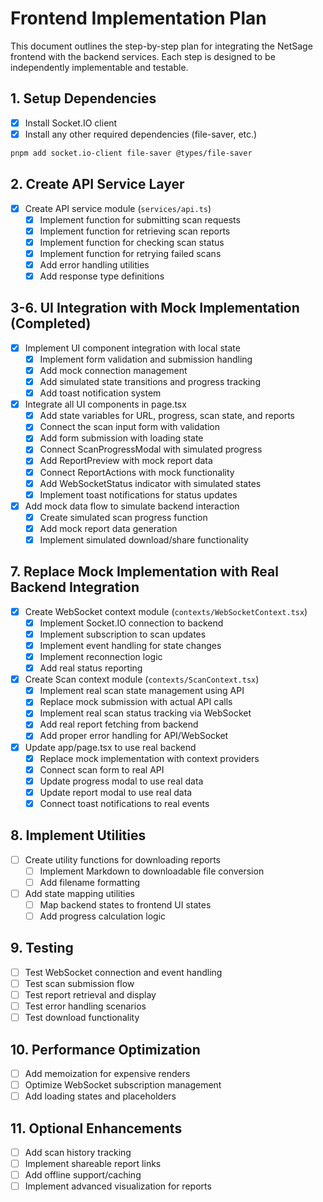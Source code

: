 # Frontend Implementation Plan

This document outlines the step-by-step plan for integrating the NetSage frontend with the backend services. Each step is designed to be independently implementable and testable.

## 1. Setup Dependencies

- [x] Install Socket.IO client
- [x] Install any other required dependencies (file-saver, etc.)

```bash
pnpm add socket.io-client file-saver @types/file-saver
```

## 2. Create API Service Layer

- [x] Create API service module (`services/api.ts`)
  - [x] Implement function for submitting scan requests
  - [x] Implement function for retrieving scan reports
  - [x] Implement function for checking scan status
  - [x] Implement function for retrying failed scans
  - [x] Add error handling utilities
  - [x] Add response type definitions

## 3-6. UI Integration with Mock Implementation (Completed)

- [x] Implement UI component integration with local state
  - [x] Implement form validation and submission handling
  - [x] Add mock connection management
  - [x] Add simulated state transitions and progress tracking
  - [x] Add toast notification system

- [x] Integrate all UI components in page.tsx
  - [x] Add state variables for URL, progress, scan state, and reports
  - [x] Connect the scan input form with validation
  - [x] Add form submission with loading state
  - [x] Connect ScanProgressModal with simulated progress
  - [x] Add ReportPreview with mock report data
  - [x] Connect ReportActions with mock functionality
  - [x] Add WebSocketStatus indicator with simulated states
  - [x] Implement toast notifications for status updates

- [x] Add mock data flow to simulate backend interaction
  - [x] Create simulated scan progress function
  - [x] Add mock report data generation
  - [x] Implement simulated download/share functionality

## 7. Replace Mock Implementation with Real Backend Integration

- [x] Create WebSocket context module (`contexts/WebSocketContext.tsx`)
  - [x] Implement Socket.IO connection to backend
  - [x] Implement subscription to scan updates
  - [x] Implement event handling for state changes
  - [x] Implement reconnection logic
  - [x] Add real status reporting

- [x] Create Scan context module (`contexts/ScanContext.tsx`)
  - [x] Implement real scan state management using API
  - [x] Replace mock submission with actual API calls
  - [x] Implement real scan status tracking via WebSocket
  - [x] Add real report fetching from backend
  - [x] Add proper error handling for API/WebSocket

- [x] Update app/page.tsx to use real backend
  - [x] Replace mock implementation with context providers
  - [x] Connect scan form to real API
  - [x] Update progress modal to use real data
  - [x] Update report modal to use real data
  - [x] Connect toast notifications to real events

## 8. Implement Utilities

- [ ] Create utility functions for downloading reports
  - [ ] Implement Markdown to downloadable file conversion
  - [ ] Add filename formatting

- [ ] Add state mapping utilities
  - [ ] Map backend states to frontend UI states
  - [ ] Add progress calculation logic

## 9. Testing

- [ ] Test WebSocket connection and event handling
- [ ] Test scan submission flow
- [ ] Test report retrieval and display
- [ ] Test error handling scenarios
- [ ] Test download functionality

## 10. Performance Optimization

- [ ] Add memoization for expensive renders
- [ ] Optimize WebSocket subscription management
- [ ] Add loading states and placeholders

## 11. Optional Enhancements

- [ ] Add scan history tracking
- [ ] Implement shareable report links
- [ ] Add offline support/caching
- [ ] Implement advanced visualization for reports
